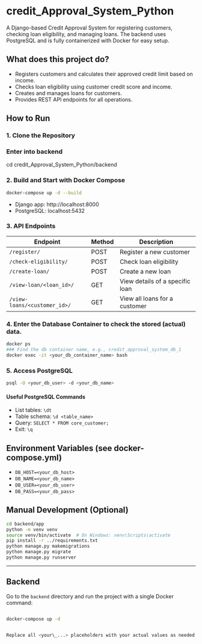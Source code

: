# credit_Approval_System_Python

A Django-based Credit Approval System for registering customers, checking loan eligibility, and managing loans. The backend uses PostgreSQL and is fully containerized with Docker for easy setup.

## What does this project do?

- Registers customers and calculates their approved credit limit based on income.
- Checks loan eligibility using customer credit score and income.
- Creates and manages loans for customers.
- Provides REST API endpoints for all operations.

## How to Run

### 1. Clone the Repository

### Enter into backend

cd credit_Approval_System_Python/backend

### 2. Build and Start with Docker Compose

```bash
docker-compose up -d --build
```

- Django app: http://localhost:8000
- PostgreSQL: localhost:5432

### 3. API Endpoints

| Endpoint                     | Method | Description                     |
| ---------------------------- | ------ | ------------------------------- |
| `/register/`                 | POST   | Register a new customer         |
| `/check-eligibility/`        | POST   | Check loan eligibility          |
| `/create-loan/`              | POST   | Create a new loan               |
| `/view-loan/<loan_id>/`      | GET    | View details of a specific loan |
| `/view-loans/<customer_id>/` | GET    | View all loans for a customer   |

### 4. Enter the Database Container to check the stored (actual) data.

```bash
docker ps
### Find the db container name, e.g., credit_approval_system_db_1
docker exec -it <your_db_container_name> bash
```

### 5. Access PostgreSQL

```bash
psql -U <your_db_user> -d <your_db_name>
```

#### Useful PostgreSQL Commands

- List tables: `\dt`
- Table schema: `\d <table_name>`
- Query: `SELECT * FROM core_customer;`
- Exit: `\q`

## Environment Variables (see docker-compose.yml)

- `DB_HOST=<your_db_host>`
- `DB_NAME=<your_db_name>`
- `DB_USER=<your_db_user>`
- `DB_PASS=<your_db_pass>`

## Manual Development (Optional)

```bash
cd backend/app
python -m venv venv
source venv/bin/activate  # On Windows: venv\Scripts\activate
pip install -r ../requirements.txt
python manage.py makemigrations
python manage.py migrate
python manage.py runserver
```

---

## Backend

Go to the `backend` directory and run the project with a single Docker command:

```bash

docker-compose up -d


Replace all <your\_...> placeholders with your actual values as needed.

